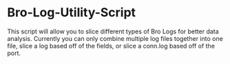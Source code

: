 # Bro-Log-Utility-Script

This script will allow you to slice different types of Bro Logs for better data analysis.  Currently you can only combine multiple log files together into one file, slice a log based off of the fields, or slice a conn.log based off of the port.
